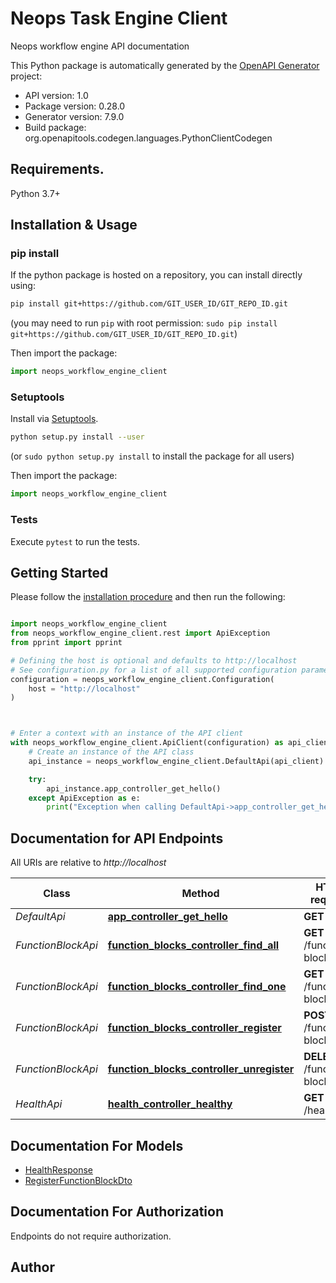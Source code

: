 # Neops Task Engine Client
Neops workflow engine API documentation

This Python package is automatically generated by the [OpenAPI Generator](https://openapi-generator.tech) project:

- API version: 1.0
- Package version: 0.28.0
- Generator version: 7.9.0
- Build package: org.openapitools.codegen.languages.PythonClientCodegen

## Requirements.

Python 3.7+

## Installation & Usage
### pip install

If the python package is hosted on a repository, you can install directly using:

```sh
pip install git+https://github.com/GIT_USER_ID/GIT_REPO_ID.git
```
(you may need to run `pip` with root permission: `sudo pip install git+https://github.com/GIT_USER_ID/GIT_REPO_ID.git`)

Then import the package:
```python
import neops_workflow_engine_client
```

### Setuptools

Install via [Setuptools](http://pypi.python.org/pypi/setuptools).

```sh
python setup.py install --user
```
(or `sudo python setup.py install` to install the package for all users)

Then import the package:
```python
import neops_workflow_engine_client
```

### Tests

Execute `pytest` to run the tests.

## Getting Started

Please follow the [installation procedure](#installation--usage) and then run the following:

```python

import neops_workflow_engine_client
from neops_workflow_engine_client.rest import ApiException
from pprint import pprint

# Defining the host is optional and defaults to http://localhost
# See configuration.py for a list of all supported configuration parameters.
configuration = neops_workflow_engine_client.Configuration(
    host = "http://localhost"
)



# Enter a context with an instance of the API client
with neops_workflow_engine_client.ApiClient(configuration) as api_client:
    # Create an instance of the API class
    api_instance = neops_workflow_engine_client.DefaultApi(api_client)

    try:
        api_instance.app_controller_get_hello()
    except ApiException as e:
        print("Exception when calling DefaultApi->app_controller_get_hello: %s\n" % e)

```

## Documentation for API Endpoints

All URIs are relative to *http://localhost*

Class | Method | HTTP request | Description
------------ | ------------- | ------------- | -------------
*DefaultApi* | [**app_controller_get_hello**](docs/DefaultApi.md#app_controller_get_hello) | **GET** / | 
*FunctionBlockApi* | [**function_blocks_controller_find_all**](docs/FunctionBlockApi.md#function_blocks_controller_find_all) | **GET** /function-blocks | 
*FunctionBlockApi* | [**function_blocks_controller_find_one**](docs/FunctionBlockApi.md#function_blocks_controller_find_one) | **GET** /function-blocks/{id} | 
*FunctionBlockApi* | [**function_blocks_controller_register**](docs/FunctionBlockApi.md#function_blocks_controller_register) | **POST** /function-blocks | 
*FunctionBlockApi* | [**function_blocks_controller_unregister**](docs/FunctionBlockApi.md#function_blocks_controller_unregister) | **DELETE** /function-blocks/{id} | 
*HealthApi* | [**health_controller_healthy**](docs/HealthApi.md#health_controller_healthy) | **GET** /health | 


## Documentation For Models

 - [HealthResponse](docs/HealthResponse.md)
 - [RegisterFunctionBlockDto](docs/RegisterFunctionBlockDto.md)


<a id="documentation-for-authorization"></a>
## Documentation For Authorization

Endpoints do not require authorization.


## Author




